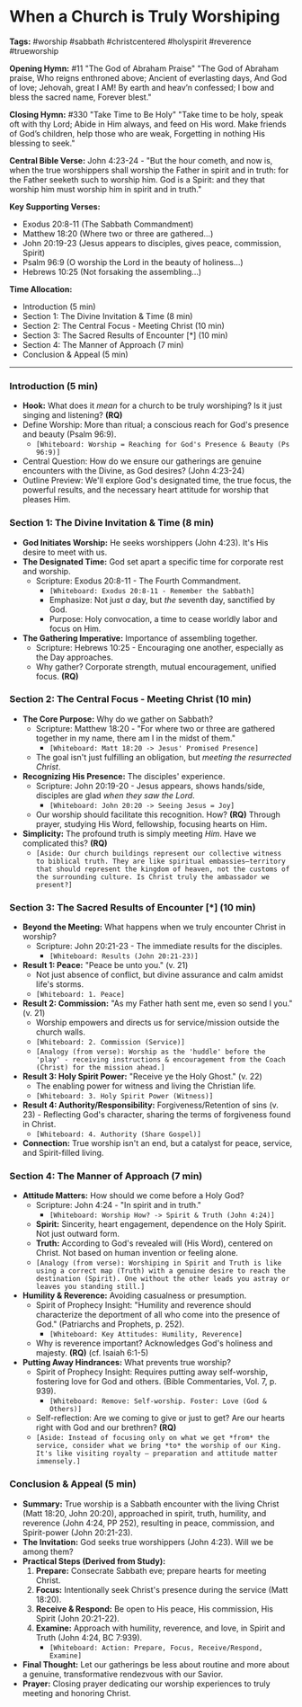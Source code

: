 # When a Church is Truly Worshiping

**Tags:** #worship #sabbath #christcentered #holyspirit #reverence #trueworship

**Opening Hymn:** #11 "The God of Abraham Praise"
"The God of Abraham praise, Who reigns enthroned above; Ancient of everlasting days, And God of love; Jehovah, great I AM! By earth and heav’n confessed; I bow and bless the sacred name, Forever blest."

**Closing Hymn:** #330 "Take Time to Be Holy"
"Take time to be holy, speak oft with thy Lord; Abide in Him always, and feed on His word. Make friends of God’s children, help those who are weak, Forgetting in nothing His blessing to seek."

**Central Bible Verse:** John 4:23-24 - "But the hour cometh, and now is, when the true worshippers shall worship the Father in spirit and in truth: for the Father seeketh such to worship him. God is a Spirit: and they that worship him must worship him in spirit and in truth."

**Key Supporting Verses:**
*   Exodus 20:8-11 (The Sabbath Commandment)
*   Matthew 18:20 (Where two or three are gathered...)
*   John 20:19-23 (Jesus appears to disciples, gives peace, commission, Spirit)
*   Psalm 96:9 (O worship the Lord in the beauty of holiness...)
*   Hebrews 10:25 (Not forsaking the assembling...)

**Time Allocation:**
- Introduction (5 min)
- Section 1: The Divine Invitation & Time (8 min)
- Section 2: The Central Focus - Meeting Christ (10 min)
- Section 3: The Sacred Results of Encounter [*] (10 min)
- Section 4: The Manner of Approach (7 min)
- Conclusion & Appeal (5 min)

---

### Introduction (5 min)
-   **Hook:** What does it *mean* for a church to be truly worshiping? Is it just singing and listening? **(RQ)**
-   Define Worship: More than ritual; a conscious reach for God's presence and beauty (Psalm 96:9).
    -   `[Whiteboard: Worship = Reaching for God's Presence & Beauty (Ps 96:9)]`
-   Central Question: How do we ensure our gatherings are genuine encounters with the Divine, as God desires? (John 4:23-24)
-   Outline Preview: We'll explore God's designated time, the true focus, the powerful results, and the necessary heart attitude for worship that pleases Him.

### Section 1: The Divine Invitation & Time (8 min)
-   **God Initiates Worship:** He seeks worshippers (John 4:23). It's His desire to meet with us.
-   **The Designated Time:** God set apart a specific time for corporate rest and worship.
    -   Scripture: Exodus 20:8-11 - The Fourth Commandment.
        -   `[Whiteboard: Exodus 20:8-11 - Remember the Sabbath]`
        -   Emphasize: Not just *a* day, but *the* seventh day, sanctified by God.
        -   Purpose: Holy convocation, a time to cease worldly labor and focus on Him.
-   **The Gathering Imperative:** Importance of assembling together.
    -   Scripture: Hebrews 10:25 - Encouraging one another, especially as the Day approaches.
    -   Why gather? Corporate strength, mutual encouragement, unified focus. **(RQ)**

### Section 2: The Central Focus - Meeting Christ (10 min)
-   **The Core Purpose:** Why do we gather on Sabbath?
    -   Scripture: Matthew 18:20 - "For where two or three are gathered together in my name, there am I in the midst of them."
        -   `[Whiteboard: Matt 18:20 -> Jesus' Promised Presence]`
    -   The goal isn't just fulfilling an obligation, but *meeting the resurrected Christ*.
-   **Recognizing His Presence:** The disciples' experience.
    -   Scripture: John 20:19-20 - Jesus appears, shows hands/side, disciples are glad *when they saw the Lord*.
        -   `[Whiteboard: John 20:20 -> Seeing Jesus = Joy]`
    -   Our worship should facilitate this recognition. How? **(RQ)** Through prayer, studying His Word, fellowship, focusing hearts on Him.
-   **Simplicity:** The profound truth is simply meeting *Him*. Have we complicated this? **(RQ)**
    -   `[Aside: Our church buildings represent our collective witness to biblical truth. They are like spiritual embassies—territory that should represent the kingdom of heaven, not the customs of the surrounding culture. Is Christ truly the ambassador we present?]`

### Section 3: The Sacred Results of Encounter [*] (10 min)
-   **Beyond the Meeting:** What happens when we truly encounter Christ in worship?
    -   Scripture: John 20:21-23 - The immediate results for the disciples.
        -   `[Whiteboard: Results (John 20:21-23)]`
-   **Result 1: Peace:** "Peace be unto you." (v. 21)
    -   Not just absence of conflict, but divine assurance and calm amidst life's storms.
    -   `[Whiteboard: 1. Peace]`
-   **Result 2: Commission:** "As my Father hath sent me, even so send I you." (v. 21)
    -   Worship empowers and directs us for service/mission outside the church walls.
    -   `[Whiteboard: 2. Commission (Service)]`
    -   `[Analogy (from verse): Worship as the 'huddle' before the 'play' - receiving instructions & encouragement from the Coach (Christ) for the mission ahead.]`
-   **Result 3: Holy Spirit Power:** "Receive ye the Holy Ghost." (v. 22)
    -   The enabling power for witness and living the Christian life.
    -   `[Whiteboard: 3. Holy Spirit Power (Witness)]`
-   **Result 4: Authority/Responsibility:** Forgiveness/Retention of sins (v. 23) - Reflecting God's character, sharing the terms of forgiveness found in Christ.
    -   `[Whiteboard: 4. Authority (Share Gospel)]`
-   **Connection:** True worship isn't an end, but a catalyst for peace, service, and Spirit-filled living.

### Section 4: The Manner of Approach (7 min)
-   **Attitude Matters:** How should we come before a Holy God?
    -   Scripture: John 4:24 - "In spirit and in truth."
        -   `[Whiteboard: Worship How? -> Spirit & Truth (John 4:24)]`
    -   **Spirit:** Sincerity, heart engagement, dependence on the Holy Spirit. Not just outward form.
    -   **Truth:** According to God's revealed will (His Word), centered on Christ. Not based on human invention or feeling alone.
    -   `[Analogy (from verse): Worshiping in Spirit and Truth is like using a correct map (Truth) with a genuine desire to reach the destination (Spirit). One without the other leads you astray or leaves you standing still.]`
-   **Humility & Reverence:** Avoiding casualness or presumption.
    -   Spirit of Prophecy Insight: "Humility and reverence should characterize the deportment of all who come into the presence of God." (Patriarchs and Prophets, p. 252).
        -   `[Whiteboard: Key Attitudes: Humility, Reverence]`
    -   Why is reverence important? Acknowledges God's holiness and majesty. **(RQ)** (cf. Isaiah 6:1-5)
-   **Putting Away Hindrances:** What prevents true worship?
    -   Spirit of Prophecy Insight: Requires putting away self-worship, fostering love for God and others. (Bible Commentaries, Vol. 7, p. 939).
        -   `[Whiteboard: Remove: Self-worship. Foster: Love (God & Others)]`
    -   Self-reflection: Are we coming to give or just to get? Are our hearts right with God and our brethren? **(RQ)**
    -   `[Aside: Instead of focusing only on what we get *from* the service, consider what we bring *to* the worship of our King. It's like visiting royalty – preparation and attitude matter immensely.]`

### Conclusion & Appeal (5 min)
-   **Summary:** True worship is a Sabbath encounter with the living Christ (Matt 18:20, John 20:20), approached in spirit, truth, humility, and reverence (John 4:24, PP 252), resulting in peace, commission, and Spirit-power (John 20:21-23).
-   **The Invitation:** God seeks true worshippers (John 4:23). Will we be among them?
-   **Practical Steps (Derived from Study):**
    1.  **Prepare:** Consecrate Sabbath eve; prepare hearts for meeting Christ.
    2.  **Focus:** Intentionally seek Christ's presence during the service (Matt 18:20).
    3.  **Receive & Respond:** Be open to His peace, His commission, His Spirit (John 20:21-22).
    4.  **Examine:** Approach with humility, reverence, and love, in Spirit and Truth (John 4:24, BC 7:939).
        -   `[Whiteboard: Action: Prepare, Focus, Receive/Respond, Examine]`
-   **Final Thought:** Let our gatherings be less about routine and more about a genuine, transformative rendezvous with our Savior.
-   **Prayer:** Closing prayer dedicating our worship experiences to truly meeting and honoring Christ.